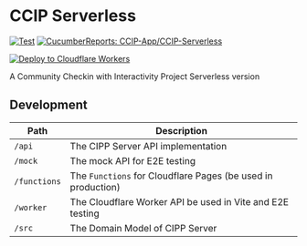 CCIP Serverless
===
[![Test](https://github.com/elct9620/CCIP-Serverless/actions/workflows/test.yml/badge.svg)](https://github.com/elct9620/CCIP-Serverless/actions/workflows/test.yml) [![CucumberReports: CCIP-App/CCIP-Serverless](https://messages.cucumber.io/api/report-collections/d21a64fa-a180-4742-940e-a2fd885c650a/badge)](https://reports.cucumber.io/report-collections/d21a64fa-a180-4742-940e-a2fd885c650a)

[![Deploy to Cloudflare Workers](https://deploy.workers.cloudflare.com/button)](https://deploy.workers.cloudflare.com/?url=https://github.com/elct9620/CCIP-Serverless)

A Community Checkin with Interactivity Project Serverless version

## Development

| Path         | Description                                                  |
|--------------|--------------------------------------------------------------|
| `/api`       | The CIPP Server API implementation                           |
| `/mock`      | The mock API for E2E testing                                 |
| `/functions` | The `Functions` for Cloudflare Pages (be used in production) |
| `/worker`    | The Cloudflare Worker API be used in Vite and E2E testing    |
| `/src`       | The Domain Model of CIPP Server                              |
